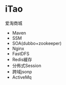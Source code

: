 # iTao
爱淘商城
- Maven
- SSM
- SOA(dubbo+zookeeper)
- Nginx
- FastDFS
- Redis緩存
- 分佈式Session
- 跨域jsonp
- ActiveMq
